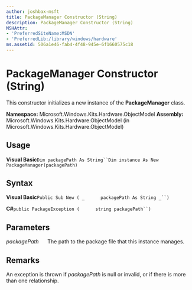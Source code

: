 ```yaml
---
author: joshbax-msft
title: PackageManager Constructor (String)
description: PackageManager Constructor (String)
MSHAttr:
- 'PreferredSiteName:MSDN'
- 'PreferredLib:/library/windows/hardware'
ms.assetid: 506a1e46-fab4-4f48-945e-6f1660575c18
---
```


# PackageManager Constructor (String)


This constructor initializes a new instance of the **PackageManager** class.

**Namespace:** Microsoft.Windows.Kits.Hardware.ObjectModel **Assembly:** Microsoft.Windows.Kits.Hardware.ObjectModel (in Microsoft.Windows.Kits.Hardware.ObjectModel)

## Usage


**Visual Basic**`Dim packagePath As String``Dim instance As New PackageManager(packagePath)`

## Syntax


**Visual Basic**`Public Sub New ( _`           `packagePath As String _``)`

**C#**`public PackageException (`           `string packagePath``)`

## Parameters


*packagePath*      The path to the package file that this instance manages.

## Remarks


An exception is thrown if *packagePath* is null or invalid, or if there is more than one relationship.

 

 






